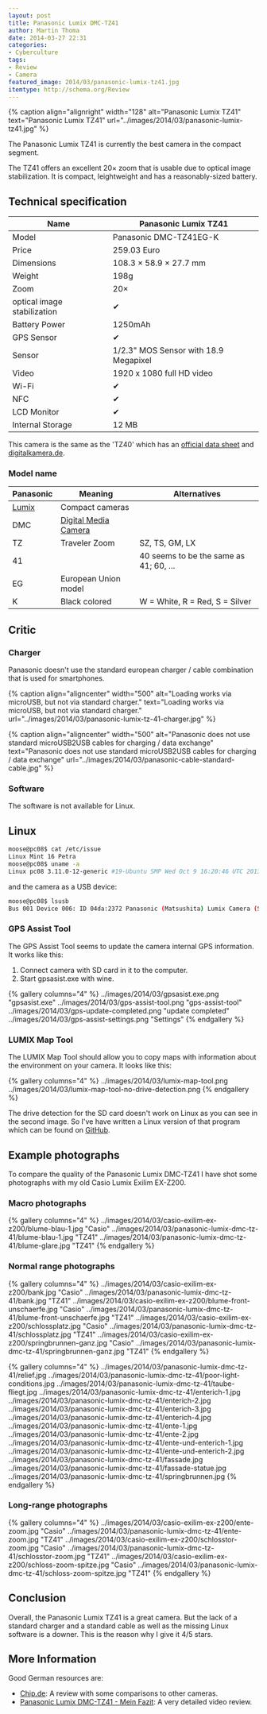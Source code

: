 ```yaml
---
layout: post
title: Panasonic Lumix DMC-TZ41
author: Martin Thoma
date: 2014-03-27 22:31
categories:
- Cyberculture
tags:
- Review
- Camera
featured_image: 2014/03/panasonic-lumix-tz41.jpg
itemtype: http://schema.org/Review
---
```


{% caption align="alignright" width="128" alt="Panasonic Lumix TZ41" text="Panasonic Lumix TZ41" url="../images/2014/03/panasonic-lumix-tz41.jpg" %}

The <span itemprop="name">Panasonic Lumix TZ41</span> is currently the best 
camera in the compact segment.

<span itemprop="description">The TZ41 offers an excellent 20× zoom that is usable due to optical image 
stabilization. It is compact, leightweight and has a reasonably-sized battery.</span>

## Technical specification

| Name             | Panasonic Lumix TZ41      |
|------------------|---------------------------|
| Model            | Panasonic DMC-TZ41EG-K    |
| Price            | <span itemprop="offers" itemscope itemtype="http://schema.org/Offer"><span itemprop="price">259.03</span> <span itemprop="priceCurrency">Euro</span></span> |
| Dimensions       | 108.3 × 58.9 × 27.7 mm    |
| Weight           | 198g                      |
| Zoom             | 20×                       |
| optical image stabilization | ✔              |
| Battery Power    | 1250mAh                   |
| GPS Sensor       | ✔                        |
| Sensor           | 1/2.3" MOS Sensor with 18.9 Megapixel |
| Video            | 1920 x 1080 full HD video |
| Wi-Fi            | ✔                        |
| NFC              | ✔                        |
| LCD Monitor      | ✔                        |
| Internal Storage | 12 MB                     |

This camera is the same as the '<span itemprop="alternateName">TZ40</span>' which 
has an [<span itemprop="sameAs">official data sheet</span>](http://www.panasonic.com/au/consumer/imaging/lumix-cameras/dmc-tz40.specs.html) and [digitalkamera.de](http://www.digitalkamera.de/Kamera/Panasonic/Lumix_DMC-TZ41.aspx).

### Model name

| Panasonic | Meaning              | Alternatives                   |
|-----------|----------------------|--------------------------------|
| [Lumix](https://en.wikipedia.org/wiki/Lumix) | Compact cameras |           |
| DMC       | [Digital Media Camera](http://photo.stackexchange.com/q/49043/27076) |      |
| TZ        | Traveler Zoom        | SZ, TS, GM, LX                 |
| 41        |                      | 40 seems to be the same as 41; 60, ... |
| EG        | European Union model |                                |
| K         | Black colored        | W = White, R = Red, S = Silver |

## Critic

### Charger

Panasonic doesn't use the standard european charger / cable combination that is
used for smartphones.

{% caption align="aligncenter" width="500" alt="Loading works via microUSB, but not via standard charger." text="Loading works via microUSB, but not via standard charger." url="../images/2014/03/panasonic-lumix-tz-41-charger.jpg" %}

{% caption align="aligncenter" width="500" alt="Panasonic does not use standard microUSB2USB cables for charging / data exchange" text="Panasonic does not use standard microUSB2USB cables for charging / data exchange" url="../images/2014/03/panasonic-cable-standard-cable.jpg" %}

### Software

The software is not available for Linux.

## Linux

```bash
moose@pc08$ cat /etc/issue
Linux Mint 16 Petra
moose@pc08$ uname -a
Linux pc08 3.11.0-12-generic #19-Ubuntu SMP Wed Oct 9 16:20:46 UTC 2013 x86_64 x86_64 x86_64 GNU/Linux
```

and the camera as a USB device:

```bash
moose@pc08$ lsusb
Bus 001 Device 006: ID 04da:2372 Panasonic (Matsushita) Lumix Camera (Storage mode)
```

### GPS Assist Tool

The GPS Assist Tool seems to update the camera internal GPS information. It 
works like this:

1. Connect camera with SD card in it to the computer.
2. Start gpsasist.exe with wine.

{% gallery columns="4" %}
    ../images/2014/03/gpsasist.exe.png         "gpsasist.exe"
    ../images/2014/03/gps-assist-tool.png      "gps-assist-tool"
    ../images/2014/03/gps-update-completed.png "update completed"
    ../images/2014/03/gps-assist-settings.png  "Settings"
{% endgallery %}

### LUMIX Map Tool

The LUMIX Map Tool should allow you to copy maps with information about the 
environment on your camera. It looks like this:

{% gallery columns="4" %}
    ../images/2014/03/lumix-map-tool.png
    ../images/2014/03/lumix-map-tool-no-drive-detection.png
{% endgallery %}

The drive detection for the SD card doesn't work on Linux as you can see in the 
second image. So I've have written a Linux version of that program which can be
found on [GitHub](https://github.com/MartinThoma/lumix_map_tool).

## Example photographs

To compare the quality of the Panasonic Lumix DMC-TZ41 I have shot some photographs
with my old Casio Lumix Exilim EX-Z200.

### Macro photographs

{% gallery columns="4" %}
    ../images/2014/03/casio-exilim-ex-z200/blume-blau-1.jpg       "Casio"
    ../images/2014/03/panasonic-lumix-dmc-tz-41/blume-blau-1.jpg  "TZ41"
    ../images/2014/03/panasonic-lumix-dmc-tz-41/blume-glare.jpg   "TZ41"
{% endgallery %}

### Normal range photographs

{% gallery columns="4" %}
    ../images/2014/03/casio-exilim-ex-z200/bank.jpg               "Casio"
    ../images/2014/03/panasonic-lumix-dmc-tz-41/bank.jpg          "TZ41"
    ../images/2014/03/casio-exilim-ex-z200/blume-front-unschaerfe.jpg      "Casio"
    ../images/2014/03/panasonic-lumix-dmc-tz-41/blume-front-unschaerfe.jpg "TZ41"
    ../images/2014/03/casio-exilim-ex-z200/schlossplatz.jpg      "Casio"
    ../images/2014/03/panasonic-lumix-dmc-tz-41/schlossplatz.jpg "TZ41"
    ../images/2014/03/casio-exilim-ex-z200/springbrunnen-ganz.jpg      "Casio"
    ../images/2014/03/panasonic-lumix-dmc-tz-41/springbrunnen-ganz.jpg "TZ41"
{% endgallery %}

{% gallery columns="4" %}
    ../images/2014/03/panasonic-lumix-dmc-tz-41/relief.jpg
    ../images/2014/03/panasonic-lumix-dmc-tz-41/poor-light-conditions.jpg
    ../images/2014/03/panasonic-lumix-dmc-tz-41/taube-fliegt.jpg
    ../images/2014/03/panasonic-lumix-dmc-tz-41/enterich-1.jpg
    ../images/2014/03/panasonic-lumix-dmc-tz-41/enterich-2.jpg
    ../images/2014/03/panasonic-lumix-dmc-tz-41/enterich-3.jpg
    ../images/2014/03/panasonic-lumix-dmc-tz-41/enterich-4.jpg
    ../images/2014/03/panasonic-lumix-dmc-tz-41/ente-1.jpg
    ../images/2014/03/panasonic-lumix-dmc-tz-41/ente-2.jpg
    ../images/2014/03/panasonic-lumix-dmc-tz-41/ente-und-enterich-1.jpg
    ../images/2014/03/panasonic-lumix-dmc-tz-41/ente-und-enterich-2.jpg
    ../images/2014/03/panasonic-lumix-dmc-tz-41/fassade.jpg
    ../images/2014/03/panasonic-lumix-dmc-tz-41/fassade-statue.jpg
    ../images/2014/03/panasonic-lumix-dmc-tz-41/springbrunnen.jpg
{% endgallery %}

### Long-range photographs

{% gallery columns="4" %}
    ../images/2014/03/casio-exilim-ex-z200/ente-zoom.jpg      "Casio"
    ../images/2014/03/panasonic-lumix-dmc-tz-41/ente-zoom.jpg "TZ41"
    ../images/2014/03/casio-exilim-ex-z200/schlosstor-zoom.jpg      "Casio"
    ../images/2014/03/panasonic-lumix-dmc-tz-41/schlosstor-zoom.jpg "TZ41"
    ../images/2014/03/casio-exilim-ex-z200/schloss-zoom-spitze.jpg      "Casio"
    ../images/2014/03/panasonic-lumix-dmc-tz-41/schloss-zoom-spitze.jpg "TZ41"
{% endgallery %}

## Conclusion
Overall, the Panasonic Lumix TZ41 is a great camera. But the lack of a standard
charger and a standard cable as well as the missing Linux software is a downer. 
This is the reason why I <span itemprop="reviewRating" itemscope itemtype="http://schema.org/Rating">
<meta itemprop="worstRating" content = "1"> give it <span itemprop="ratingValue">4</span>/<span itemprop="bestRating">5</span> stars.</span>

## More Information

Good German resources are:

* [Chip.de](http://www.chip.de/artikel/Panasonic-Lumix_DMC-TZ41-Digitalkamera-Test_60063203.html): A review with some comparisons to other cameras.
* [Panasonic Lumix DMC-TZ41 - Mein Fazit](https://www.youtube.com/watch?v=4v2vLMihcOg):
  A very detailed video review.